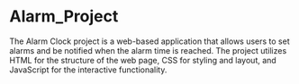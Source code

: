 # Alarm_Project
The Alarm Clock project is a web-based application that allows users to set alarms and be notified when the alarm time is reached. The project utilizes HTML for the structure of the web page, CSS for styling and layout, and JavaScript for the interactive functionality.
